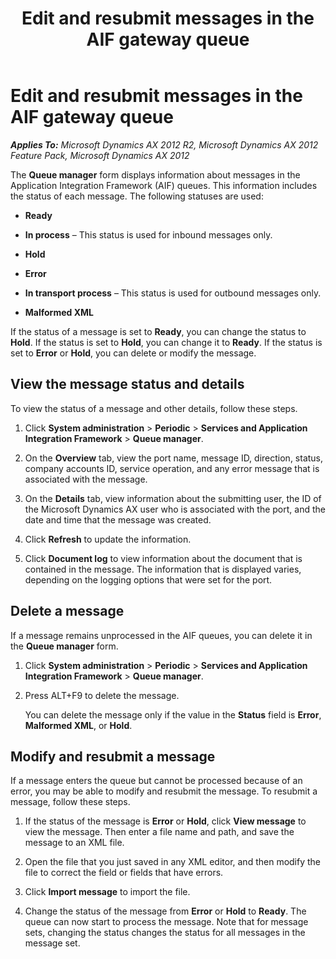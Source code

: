 ﻿---
title: Edit and resubmit messages in the AIF gateway queue
TOCTitle: Edit and resubmit messages in the AIF gateway queue
ms:assetid: 4b1a3ef7-1fc9-4fb8-8c8e-9d4a0913b72b
ms:mtpsurl: https://technet.microsoft.com/en-us/library/Aa834355(v=AX.60)
ms:contentKeyID: 35132623
ms.date: 11/07/2012
mtps_version: v=AX.60
---

# Edit and resubmit messages in the AIF gateway queue 


_**Applies To:** Microsoft Dynamics AX 2012 R2, Microsoft Dynamics AX 2012 Feature Pack, Microsoft Dynamics AX 2012_

The **Queue manager** form displays information about messages in the Application Integration Framework (AIF) queues. This information includes the status of each message. The following statuses are used:

  - **Ready**

  - **In process** – This status is used for inbound messages only.

  - **Hold**

  - **Error**

  - **In transport process** – This status is used for outbound messages only.

  - **Malformed XML**

If the status of a message is set to **Ready**, you can change the status to **Hold**. If the status is set to **Hold**, you can change it to **Ready**. If the status is set to **Error** or **Hold**, you can delete or modify the message.

## View the message status and details

To view the status of a message and other details, follow these steps.

1.  Click **System administration** \> **Periodic** \> **Services and Application Integration Framework** \> **Queue manager**.

2.  On the **Overview** tab, view the port name, message ID, direction, status, company accounts ID, service operation, and any error message that is associated with the message.

3.  On the **Details** tab, view information about the submitting user, the ID of the Microsoft Dynamics AX user who is associated with the port, and the date and time that the message was created.

4.  Click **Refresh** to update the information.

5.  Click **Document log** to view information about the document that is contained in the message. The information that is displayed varies, depending on the logging options that were set for the port.

## Delete a message

If a message remains unprocessed in the AIF queues, you can delete it in the **Queue manager** form.

1.  Click **System administration** \> **Periodic** \> **Services and Application Integration Framework** \> **Queue manager**.

2.  Press ALT+F9 to delete the message.
    
    You can delete the message only if the value in the **Status** field is **Error**, **Malformed XML**, or **Hold**.

## Modify and resubmit a message

If a message enters the queue but cannot be processed because of an error, you may be able to modify and resubmit the message. To resubmit a message, follow these steps.

1.  If the status of the message is **Error** or **Hold**, click **View message** to view the message. Then enter a file name and path, and save the message to an XML file.

2.  Open the file that you just saved in any XML editor, and then modify the file to correct the field or fields that have errors.

3.  Click **Import message** to import the file.

4.  Change the status of the message from **Error** or **Hold** to **Ready**. The queue can now start to process the message. Note that for message sets, changing the status changes the status for all messages in the message set.

